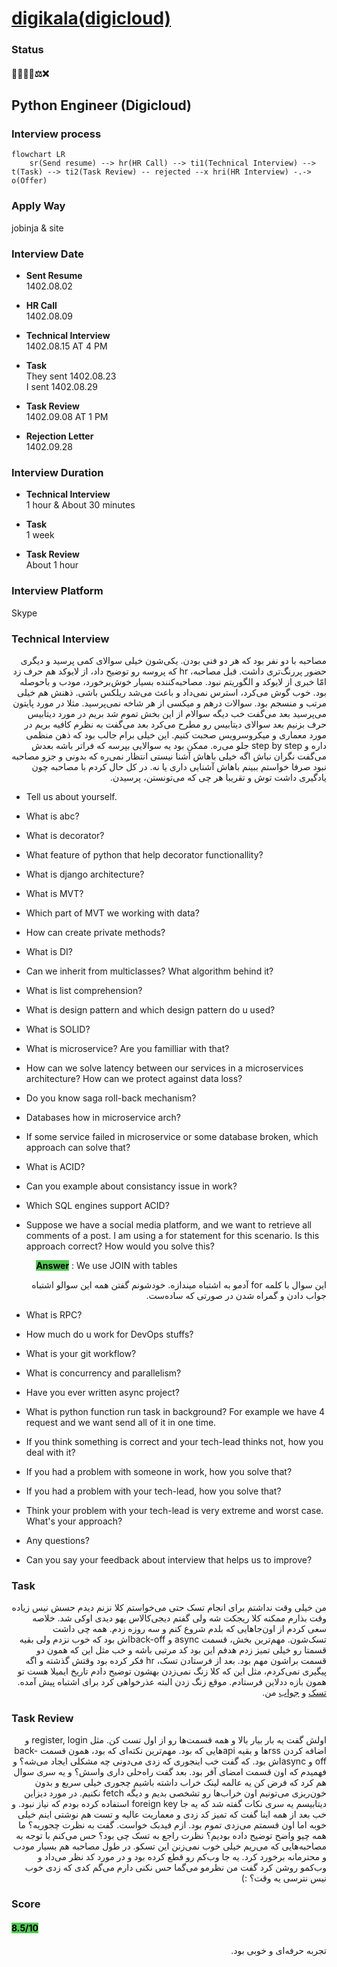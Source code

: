# [digikala(digicloud)](https://digicloud.ir/)

### Status
#### 📜📞🔧📝⚖️❌
## Python Engineer (Digicloud)
### Interview process
```mermaid
flowchart LR
    sr(Send resume) --> hr(HR Call) --> ti1(Technical Interview) --> t(Task) --> ti2(Task Review) -- rejected --x hri(HR Interview) -.-> o(Offer)
```

### Apply Way
jobinja & site

### Interview Date
- **Sent Resume** <br />1402.08.02

- **HR Call**<br />1402.08.09

- **Technical Interview** <br>1402.08.15 AT 4 PM

- **Task** <br />They sent 1402.08.23 <br />I sent 1402.08.29

- **Task Review** <br>1402.09.08 AT 1 PM

- **Rejection Letter** <br />1402.09.28

### Interview Duration
- **Technical Interview** <br>1 hour & About 30 minutes

- **Task** <br />1 week

- **Task Review** <br>About 1 hour

### Interview Platform
Skype

### Technical Interview

<p dir="rtl">
مصاحبه با دو نفر بود که هر دو فنی بودن. یکی‌شون خیلی سوالای کمی پرسید و دیگری حضور پررنگ‌تری داشت. قبل مصاحبه، hr که پروسه رو توضیح داد، از لایوکد هم حرف زد امّا خبری از لایوکد و الگوریتم نبود. مصاحبه‌کننده بسیار خوش‌برخورد، مودب و باحوصله بود. خوب گوش می‌کرد، استرس نمی‌داد و باعث می‌شد ریلکس باشی. ذهنش هم خیلی مرتب و منسجم بود. سوالات درهم و میکسی از هر شاخه نمی‌پرسید. مثلا در مورد پایتون می‌پرسید بعد می‌گفت خب دیگه سوالام از این بخش تموم شد بریم در مورد دیتابیس حرف بزنیم بعد سوالای دیتابیس رو مطرح می‌کرد بعد می‌گفت به نظرم کافیه بریم در مورد معماری و میکروسرویس صحبت کنیم. این خیلی برام جالب بود که ذهن منظمی داره و step by step جلو می‌ره. ممکن بود یه سوالایی بپرسه که فراتر باشه بعدش می‌گفت نگران نباش اگه خیلی باهاش آشنا نیستی انتظار نمی‌ره که بدونی و جزو مصاحبه نبود صرفا خواستم ببینم باهاش آشنایی داری یا نه. در کل حال کردم با مصاحبه چون یادگیری داشت توش و تقریبا هر چی که می‌تونستن، پرسیدن.
</p>

- Tell us about yourself.

- What is abc?

- What is decorator?

- What feature of python that help decorator functionallity?

- What is django architecture?

- What is MVT?

- Which part of MVT we working with data?

- How can create private methods?

- What is DI?

- Can we inherit from multiclasses? What algorithm behind it?

- What is list comprehension?

- What is design pattern and which design pattern do u used?

- What is SOLID?

- What is microservice? Are you familliar with that?

- How can we solve latency between our services in a microservices architecture? How can we protect against data loss?

- Do you know saga roll-back mechanism?

- Databases how in microservice arch?

- If some service failed in microservice or some database broken, which approach can solve that?

- What is ACID?

- Can you example about consistancy issue in work?

- Which SQL engines support ACID?

- Suppose we have a social media platform, and we want to retrieve all comments of a post. I am using a for statement for this scenario. Is this approach correct? How would you solve this?

&nbsp;&nbsp;&nbsp;&nbsp;&nbsp;&nbsp;&nbsp;&nbsp;&nbsp;&nbsp;<mark style="background-color:#54ca56"><b>Answer</b></mark> : We use JOIN with tables

<p dir="rtl">
این سوال با کلمه for آدمو به اشتباه میندازه. خودشونم گفتن همه این سوالو اشتباه جواب دادن و گمراه شدن در صورتی که ساده‌ست.
</p>

- What is RPC?

- How much do u work for DevOps stuffs?

- What is your git workflow?

- What is concurrency and parallelism?

- Have you ever written async project?

- What is python function run task in background? For example we have 4 request and we want send all of it in one time.

- If you think something is correct and your tech-lead thinks not, how you deal with it?

- If you had a problem with someone in work, how you solve that?

- If you had a problem with your tech-lead, how you solve that?

- Think your problem with your tech-lead is very extreme and worst case. What's your approach?

- Any questions?

- Can you say your feedback about interview that helps us to improve?

### Task

<p dir="rtl">
من خیلی وقت نداشتم برای انجام تسک حتی می‌خواستم کلا نزنم دیدم حسش نیس زیاده وقت بذارم ممکنه کلا ریجکت شه ولی گفتم دیجی‌کالاس یهو دیدی اوکی شد. خلاصه سعی کردم از اون‌جاهایی که بلدم شروع کنم و سه روزه زدم. همه چی داشت تسک‌شون. مهم‌ترین بخش، قسمت async و back-offاش بود که خوب نزدم ولی بقیه قسمتا رو خیلی تمیز زدم هدفم این بود کد مرتبی باشه و خب مثل این که همون دو قسمت براشون مهم بود. بعد از فرستادن تسک، hr فکر کرده بود وقتش گذشته و اگه پیگیری نمی‌کردم، مثل این که کلا زنگ نمی‌زدن بهشون توضیح دادم تاریخ ایمیلا هست تو همون بازه ددلاین فرستادم. موقع زنگ زدن البته عذرخواهی کرد برای اشتباه پیش آمده.
<br />
<a href="./DigiCloud_Programming_Challenge.pdf">تسک</a>
 و
<a href="https://github.com/mo1ein/feedbook">جواب</a>
 من.
</p>

### Task Review

<p dir="rtl">
اولش گفت یه بار بیار بالا و همه قسمت‌ها رو از اول تست کن. مثل register, login و اضافه کردن rssها و بقیه apiهایی که بود. مهم‌ترین نکته‌ای که بود، همون قسمت back-off و asyncاش بود. که گفت خب اینجوری که زدی می‌دونی چه مشکلی ایجاد می‌شه؟ و فهمیدم که اون قسمت امضای آفر بود. بعد گفت راه‌حلی داری واسش؟ و یه سری سوال هم کرد که فرض کن یه عالمه لینک خراب داشته باشیم چجوری خیلی سریع و بدون خون‌ریزی می‌تونیم اون خراب‌ها رو تشخصی بدیم و دیگه fetch نکنیم. در مورد دیزاین دیتابیسم یه سری نکات گفته شد که یه جا foreign key استفاده کرده بودم که نیاز نبود. و خب بعد از همه اینا گفت که تمیز کد زدی و معماریت عالیه و تست هم نوشتی اینم خیلی خوبه اما اون قسمتم می‌زدی تموم بود. ازم فیدبک خواست. گفت به نظرت چجوریه؟ ما همه چیو واضح توضیح داده بودیم؟ نظرت راجع به تسک چی بود؟ حس می‌کنم با توجه به مصاحبه‌هایی که می‌ریم خیلی خوب نمی‌زنن این تسکو. در طول مصاحبه هم بسیار مودب و محترمانه برخورد کرد. یه جا وب‌کم رو قطع کرده بود و در مورد کد نظر می‌داد و وب‌کمو روشن کرد گفت من نظرمو می‌گما حس نکنی دارم می‌گم کدی که زدی خوب نیس نترسی یه وقت؟ :)
</p>

### Score
<h4><mark style="background-color:#54ca56">8.5/10</mark></h4>

<p dir="rtl">
تجربه حرفه‌ای و خوبی بود.
</p>
